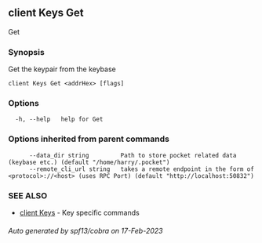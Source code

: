 ## client Keys Get

Get <addrHex>

### Synopsis

Get the keypair <addrHex> from the keybase

```
client Keys Get <addrHex> [flags]
```

### Options

```
  -h, --help   help for Get
```

### Options inherited from parent commands

```
      --data_dir string         Path to store pocket related data (keybase etc.) (default "/home/harry/.pocket")
      --remote_cli_url string   takes a remote endpoint in the form of <protocol>://<host> (uses RPC Port) (default "http://localhost:50832")
```

### SEE ALSO

* [client Keys](client_Keys.md)	 - Key specific commands

###### Auto generated by spf13/cobra on 17-Feb-2023

